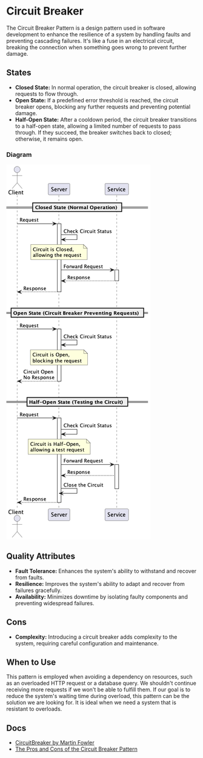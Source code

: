 # Circuit Breaker

The Circuit Breaker Pattern is a design pattern used in software development to enhance the resilience of a system by
handling faults and preventing cascading failures. It's like a fuse in an electrical circuit, breaking the connection
when something goes wrong to prevent further damage.

## States

- **Closed State:** In normal operation, the circuit breaker is closed, allowing requests to flow through.
- **Open State:** If a predefined error threshold is reached, the circuit breaker opens, blocking any further requests
  and preventing potential damage.
- **Half-Open State:** After a cooldown period, the circuit breaker transitions to a half-open state, allowing a limited
  number of requests to pass through. If they succeed, the breaker switches back to closed; otherwise, it remains open.

### Diagram

![imagen](./Sequence.png)

## Quality Attributes

- **Fault Tolerance:** Enhances the system's ability to withstand and recover from faults.
- **Resilience:** Improves the system's ability to adapt and recover from failures gracefully.
- **Availability:** Minimizes downtime by isolating faulty components and preventing widespread failures.

## Cons

- **Complexity:** Introducing a circuit breaker adds complexity to the system, requiring careful configuration and
  maintenance.

## When to Use

This pattern is employed when avoiding a dependency on resources, such as an overloaded HTTP request or a database
query. We shouldn't continue receiving more requests if we won't be able to fulfill them. If our goal is to reduce the
system's waiting time during overload, this pattern can be the solution we are looking for. It is ideal when we need a
system that is resistant to overloads.


## Docs

- [CircuitBreaker by Martin Fowler](https://martinfowler.com/bliki/CircuitBreaker.html)
- [The Pros and Cons of the Circuit Breaker Pattern](https://www.redhat.com/architect/circuit-breaker-architecture-pattern)
